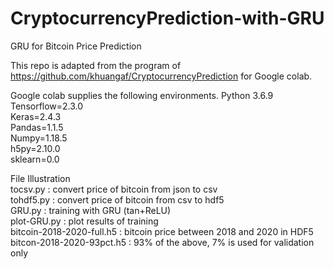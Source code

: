 # CryptocurrencyPrediction-with-GRU

GRU for Bitcoin Price Prediction 

This repo is adapted from the program of https://github.com/khuangaf/CryptocurrencyPrediction for Google colab. 

Google colab supplies the following environments. 
Python 3.6.9  
Tensorflow=2.3.0  
Keras=2.4.3  
Pandas=1.1.5  
Numpy=1.18.5  
h5py=2.10.0  
sklearn=0.0  

File Illustration  
tocsv.py : convert price of bitcoin from json to csv  
tohdf5.py : convert price of bitcoin from csv to hdf5  
GRU.py : training with GRU (tan+ReLU)  
plot-GRU.py : plot results of training   
bitcoin-2018-2020-full.h5 : bitcoin price between 2018 and 2020 in HDF5  
bitcon-2018-2020-93pct.h5 : 93% of the above, 7% is used for validation only  
